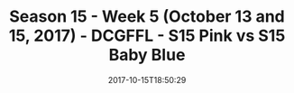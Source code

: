 ---
title: Season 15 - Week 5 (October 13 and 15, 2017) - DCGFFL - S15 Pink vs S15 Baby
  Blue
teams-score:
- team: _teams/s15-pink.md
  score: 24
- team: _teams/s15-baby-blue.md
  score: 38
mvp: Ryan Shealy, Jared Lucas
game-ball: Jacob Kiani, Nick Christiansen
season: 15
week: 5
date: '2017-10-15T18:50:29'
pageid: season-15-week-5-october-13-15-2017-5689-vs-5680
---